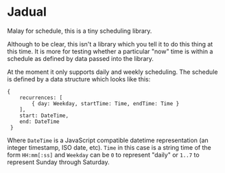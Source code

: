 # Jadual

Malay for schedule, this is a tiny scheduling library.

Although to be clear, this isn't a library which you tell it to do this thing at this time. It is more for testing whether a particular "now" time is within a schedule as defined by data passed into the library.

At the moment it only supports daily and weekly scheduling. The schedule is defined by a data structure which looks like this:

```
{
    recurrences: [
        { day: Weekday, startTime: Time, endTime: Time }
    ],
    start: DateTime,
    end: DateTime
 }
```

Where `DateTime` is a JavaScript compatible datetime representation (an integer timestamp, ISO date, etc). `Time` in this case is a string time of the form `HH:mm[:ss]` and `Weekday` can be `0` to represent "daily" or `1..7` to represent Sunday through Saturday.